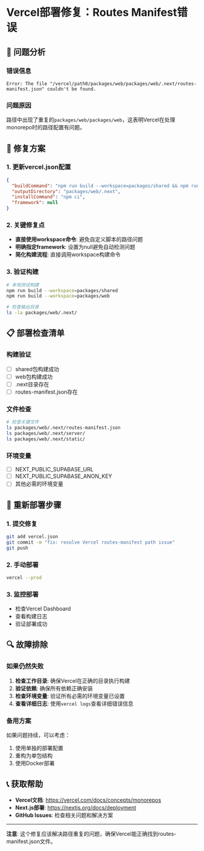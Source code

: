 # Vercel部署修复：Routes Manifest错误

## 🚨 问题分析

### 错误信息
```
Error: The file "/vercel/path0/packages/web/packages/web/.next/routes-manifest.json" couldn't be found.
```

### 问题原因
路径中出现了重复的`packages/web/packages/web`，这表明Vercel在处理monorepo时的路径配置有问题。

## 🔧 修复方案

### 1. 更新vercel.json配置
```json
{
  "buildCommand": "npm run build --workspace=packages/shared && npm run build --workspace=packages/web",
  "outputDirectory": "packages/web/.next",
  "installCommand": "npm ci",
  "framework": null
}
```

### 2. 关键修复点
- **直接使用workspace命令**: 避免自定义脚本的路径问题
- **明确指定framework**: 设置为null避免自动检测问题
- **简化构建流程**: 直接调用workspace构建命令

### 3. 验证构建
```bash
# 本地测试构建
npm run build --workspace=packages/shared
npm run build --workspace=packages/web

# 检查输出目录
ls -la packages/web/.next/
```

## 📋 部署检查清单

### 构建验证
- [ ] shared包构建成功
- [ ] web包构建成功
- [ ] .next目录存在
- [ ] routes-manifest.json存在

### 文件检查
```bash
# 检查关键文件
ls packages/web/.next/routes-manifest.json
ls packages/web/.next/server/
ls packages/web/.next/static/
```

### 环境变量
- [ ] NEXT_PUBLIC_SUPABASE_URL
- [ ] NEXT_PUBLIC_SUPABASE_ANON_KEY
- [ ] 其他必需的环境变量

## 🚀 重新部署步骤

### 1. 提交修复
```bash
git add vercel.json
git commit -m "fix: resolve Vercel routes-manifest path issue"
git push
```

### 2. 手动部署
```bash
vercel --prod
```

### 3. 监控部署
- 检查Vercel Dashboard
- 查看构建日志
- 验证部署成功

## 🔍 故障排除

### 如果仍然失败
1. **检查工作目录**: 确保Vercel在正确的目录执行构建
2. **验证依赖**: 确保所有依赖正确安装
3. **检查环境变量**: 验证所有必需的环境变量已设置
4. **查看详细日志**: 使用`vercel logs`查看详细错误信息

### 备用方案
如果问题持续，可以考虑：
1. 使用单独的部署配置
2. 重构为单包结构
3. 使用Docker部署

## 📞 获取帮助

- **Vercel文档**: https://vercel.com/docs/concepts/monorepos
- **Next.js部署**: https://nextjs.org/docs/deployment
- **GitHub Issues**: 检查相关问题和解决方案

---

**注意**: 这个修复应该解决路径重复的问题，确保Vercel能正确找到routes-manifest.json文件。
